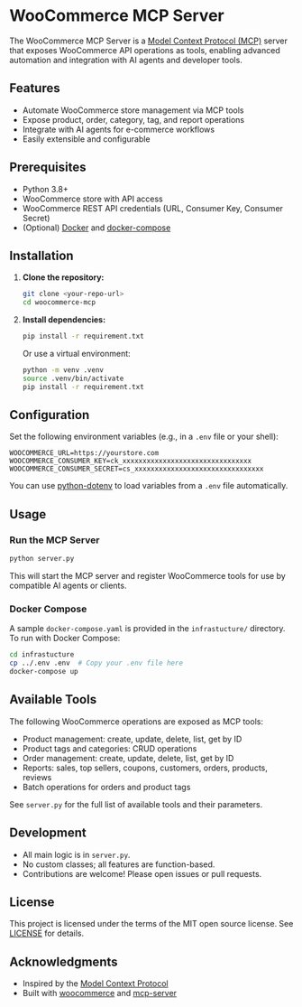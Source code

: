 # WooCommerce MCP Server

The WooCommerce MCP Server is a [Model Context Protocol (MCP)](https://modelcontextprotocol.io/introduction) server that exposes WooCommerce API operations as tools, enabling advanced automation and integration with AI agents and developer tools.

## Features

- Automate WooCommerce store management via MCP tools
- Expose product, order, category, tag, and report operations
- Integrate with AI agents for e-commerce workflows
- Easily extensible and configurable

## Prerequisites

- Python 3.8+
- WooCommerce store with API access
- WooCommerce REST API credentials (URL, Consumer Key, Consumer Secret)
- (Optional) [Docker](https://www.docker.com/) and [docker-compose](https://docs.docker.com/compose/)

## Installation

1. **Clone the repository:**
   ```bash
   git clone <your-repo-url>
   cd woocommerce-mcp
   ```
2. **Install dependencies:**
   ```bash
   pip install -r requirement.txt
   ```
   Or use a virtual environment:
   ```bash
   python -m venv .venv
   source .venv/bin/activate
   pip install -r requirement.txt
   ```

## Configuration

Set the following environment variables (e.g., in a `.env` file or your shell):

```env
WOOCOMMERCE_URL=https://yourstore.com
WOOCOMMERCE_CONSUMER_KEY=ck_xxxxxxxxxxxxxxxxxxxxxxxxxxxxxxxx
WOOCOMMERCE_CONSUMER_SECRET=cs_xxxxxxxxxxxxxxxxxxxxxxxxxxxxxxxx
```

You can use [python-dotenv](https://pypi.org/project/python-dotenv/) to load variables from a `.env` file automatically.

## Usage

### Run the MCP Server

```bash
python server.py
```

This will start the MCP server and register WooCommerce tools for use by compatible AI agents or clients.

### Docker Compose

A sample `docker-compose.yaml` is provided in the `infrastucture/` directory. To run with Docker Compose:

```bash
cd infrastucture
cp ../.env .env  # Copy your .env file here
docker-compose up
```

## Available Tools

The following WooCommerce operations are exposed as MCP tools:

- Product management: create, update, delete, list, get by ID
- Product tags and categories: CRUD operations
- Order management: create, update, delete, list, get by ID
- Reports: sales, top sellers, coupons, customers, orders, products, reviews
- Batch operations for orders and product tags

See `server.py` for the full list of available tools and their parameters.

## Development

- All main logic is in `server.py`.
- No custom classes; all features are function-based.
- Contributions are welcome! Please open issues or pull requests.

## License

This project is licensed under the terms of the MIT open source license. See [LICENSE](./LICENSE) for details.

## Acknowledgments

- Inspired by the [Model Context Protocol](https://modelcontextprotocol.io/)
- Built with [woocommerce](https://pypi.org/project/woocommerce/) and [mcp-server](https://pypi.org/project/mcp-server/) 